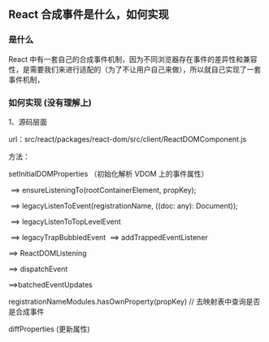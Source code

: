 ## React 合成事件是什么，如何实现

### 是什么

React 中有一套自己的合成事件机制，因为不同浏览器存在事件的差异性和兼容性，是需要我们来进行适配的（为了不让用户自己来做），所以就自己实现了一套事件机制，

### 如何实现 (没有理解上)

1、源码层面

url：src/react/packages/react-dom/src/client/ReactDOMComponent.js

方法：

setInitialDOMProperties （初始化解析 VDOM 上的事件属性）

​		==> ensureListeningTo(rootContainerElement, propKey);  

​		==> legacyListenToEvent(registrationName, ((doc: any): Document));  

​        ==> legacyListenToTopLevelEvent

​        ==> legacyTrapBubbledEvent
​        ==> addTrappedEventListener

==> ReactDOMListening

   ==> dispatchEvent



==>batchedEventUpdates







registrationNameModules.hasOwnProperty(propKey) // 去映射表中查询是否是合成事件

diffProperties (更新属性)



